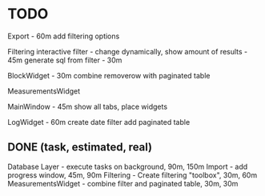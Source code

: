 TODO
====
Export - 60m
	add filtering options

Filtering
	interactive filter - change dynamically, show amount of results - 45m
	generate sql from filter - 30m

BlockWidget - 30m
	combine removerow with paginated table

MeasurementsWidget

MainWindow - 45m
	show all tabs, place widgets

LogWidget - 60m
	create date filter
	add paginated table

DONE (task, estimated, real)
----------------------------

Database Layer - execute tasks on background, 90m, 150m
Import - add progress window, 45m, 90m
Filtering - Create filtering "toolbox", 30m, 60m
MeasurementsWidget - combine filter and paginated table, 30m, 30m